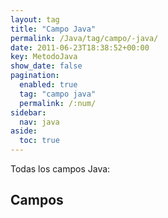 ```yaml
---
layout: tag
title: "Campo Java"
permalink: /Java/tag/campo/-java/
date: 2011-06-23T18:38:52+00:00
key: MetodoJava
show_date: false
pagination: 
  enabled: true
  tag: "campo java"
  permalink: /:num/    
sidebar:
  nav: java
aside:
  toc: true
---
```


Todas los campos Java:
<h2>Campos</h2>